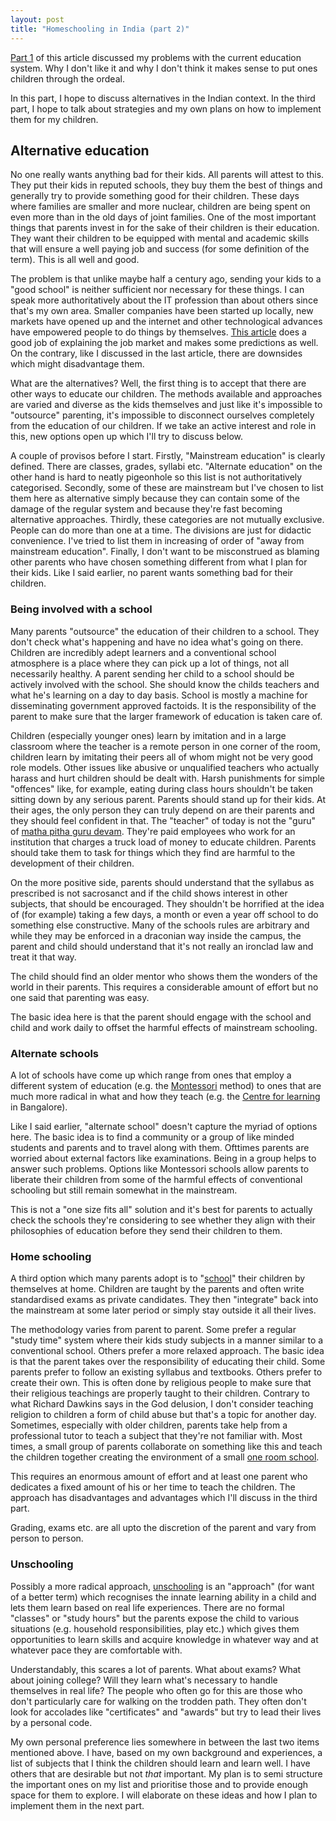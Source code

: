 ```yaml
---
layout: post
title: "Homeschooling in India (part 2)"
---
```

[Part 1](http://nibrahim.net.in/2011/09/06/homeschooling_in_india_part_1.html) of this article discussed my problems with the current education system. Why I don't like it and why I don't think it makes sense to put ones children through the ordeal.

In this part, I hope to discuss alternatives in the Indian context. In the third part, I hope to talk about strategies and my own plans on how to implement them for my children.


## Alternative education ##

No one really wants anything bad for their kids. All parents will attest to this. They put their kids in reputed schools, they buy them the best of things and generally try to provide something good for their children. These days where families are smaller and more nuclear, children are being spent on even more than in the old days of joint families. One of the most important things that parents invest in for the sake of their children is their education. They want their children to be equipped with mental and academic skills that will ensure a well paying job and success (for some definition of the term). This is all well and good. 

The problem is that unlike maybe half a century ago, sending your kids to a "good school" is neither sufficient nor necessary for these things. I can speak more authoritatively about the IT profession than about others since that's my own area. Smaller companies have been started up locally, new markets have opened up and the internet and other technological advances have empowered people to do things by themselves. [This article](http://edition.cnn.com/2011/OPINION/09/07/rushkoff.jobs.obsolete/index.html) does a good job of explaining the job market and makes some predictions as well. On the contrary, like I discussed in the last article, there are downsides which might disadvantage them.

What are the alternatives? Well, the first thing is to accept that there are other ways to educate our children. The methods available and approaches are varied and diverse as the kids themselves and just like it's impossible to "outsource" parenting, it's impossible to disconnect ourselves completely from the education of our children. If we take an active interest and role in this, new options open up which I'll try to discuss below. 

A couple of provisos before I start. Firstly, "Mainstream education" is clearly defined. There are classes, grades, syllabi etc. "Alternate education" on the other hand is hard to neatly pigeonhole so this list is not authoritatively categorised. Secondly, some of these are mainstream but I've chosen to list them here as alternative simply because they can contain some of the damage of the regular system and because they're fast becoming alternative approaches. Thirdly, these categories are not mutually exclusive. People can do more than one at a time. The divisions are just for didactic convenience. I've tried to list them in increasing of order of "away from mainstream education". Finally, I don't want to be misconstrued as blaming other parents who have chosen something different from what I plan for their kids. Like I said earlier, no parent wants something bad for their children.

### Being involved with a school ###

Many parents "outsource" the education of their children to a school. They don't check what's happening and have no idea what's going on there. Children are incredibly adept learners and a conventional school atmosphere is a place where they can pick up a lot of things, not all necessarily healthy. A parent sending her child to a school should be actively involved with the school. She should know the childs teachers and what he's learning on a day to day basis. School is mostly a machine for disseminating government approved factoids. It is the responsibility of the parent to make sure that the larger framework of education is taken care of. 

Children (especially younger ones) learn by imitation and in a large classroom where the teacher is a remote person in one corner of the room, children learn by imitating their peers all of whom might not be very good role models. Other issues like abusive or unqualified teachers who actually harass and hurt children should be dealt with. Harsh punishments for simple "offences" like, for example, eating during class hours shouldn't be taken sitting down by any serious parent. Parents should stand up for their kids. At their ages, the only person they can truly depend on are their parents and they should feel confident in that. The "teacher" of today is not the "guru" of [matha pitha guru devam](http://vjai.com/post/138149920/the-true-meaning-of-matha-pitha-guru-deivam). They're paid employees who work for an institution that charges a truck load of money to educate children. Parents should take them to task for things which they find are harmful to the development of their children.

On the more positive side, parents should understand that the syllabus as prescribed is not sacrosanct and if the child shows interest in other subjects, that should be encouraged. They shouldn't be horrified at the idea of (for example) taking a few days, a month or even a year off school to do something else constructive. Many of the schools rules are arbitrary and while they may be enforced in a draconian way inside the campus, the parent and child should understand that it's not really an ironclad law and treat it that way. 

The child should find an older mentor who shows them the wonders of the world in their parents. This requires a considerable amount of effort but no one said that parenting was easy.

The basic idea here is that the parent should engage with the school and child and work daily to offset the harmful effects of mainstream schooling.

### Alternate schools ###

A lot of schools have come up which range from ones that employ a different system of education (e.g. the [Montessori](http://en.wikipedia.org/wiki/Montessori_method) method) to ones that are much more radical in what and how they teach (e.g. the [Centre for learning](http://cfl.in/) in Bangalore). 

Like I said earlier, "alternate school" doesn't capture the myriad of options here. The basic idea is to find a community or a group of like minded students and parents and to travel along with them. Ofttimes parents are worried about external factors like examinations. Being in a group helps to answer such problems. Options like Montessori schools allow parents to liberate their children from some of the harmful effects of conventional schooling but still remain somewhat in the mainstream.

This is not a "one size fits all" solution and it's best for parents to actually check the schools they're considering to see whether they align with their philosophies of education before they send their children to them. 

### Home schooling ###

A third option which many parents adopt is to "[school](http://en.wikipedia.org/wiki/Homeschooling)" their children by themselves at home. Children are taught by the parents and often write standardised exams as private candidates. They then "integrate" back into the mainstream at some later period or simply stay outside it all their lives.

The methodology varies from parent to parent. Some prefer a regular "study time" system where their kids study subjects in a manner similar to a conventional school. Others prefer a more relaxed approach. The basic idea is that the parent takes over the responsibility of educating their child. Some parents prefer to follow an existing syllabus and textbooks. Others prefer to create their own. This is often done by religious people to make sure that their religious teachings are properly taught to their children. Contrary to what Richard Dawkins says in the God delusion, I don't consider teaching religion to children a form of child abuse but that's a topic for another day. Sometimes, especially with older children, parents take help from a professional tutor to teach a subject that they're not familiar with. Most times, a small group of parents collaborate on something like this and teach the children together creating the environment of a small [one room school](http://en.wikipedia.org/wiki/One-room_school). 

This requires an enormous amount of effort and at least one parent who dedicates a fixed amount of his or her time to teach the children. The approach has disadvantages and advantages which I'll discuss in the third part. 

Grading, exams etc. are all upto the discretion of the parent and vary from person to person.

### Unschooling ###

Possibly a more radical approach, [unschooling](http://en.wikipedia.org/wiki/Unschooling) is an "approach" (for want of a better term) which recognises the innate learning ability in a child and lets them learn based on real life experiences. There are no formal "classes" or "study hours" but the parents expose the child to various situations (e.g. household responsibilities, play etc.) which gives them opportunities to learn skills and acquire knowledge in whatever way and at whatever pace they are comfortable with. 

Understandably, this scares a lot of parents. What about exams? What about joining college? Will they learn what's necessary to handle themselves in real life? The people who often go for this are those who don't particularly care for walking on the trodden path. They often don't look for accolades like "certificates" and "awards" but try to lead their lives by a personal code. 


My own personal preference lies somewhere in between the last two items mentioned above. I have, based on my own background and experiences, a list of subjects that I think the children should learn and learn well. I have others that are desirable but not *that* important. My plan is to semi structure the important ones on my list and prioritise those and to provide enough space for them to explore. I will elaborate on these ideas and how I plan to implement them in the next part. 





